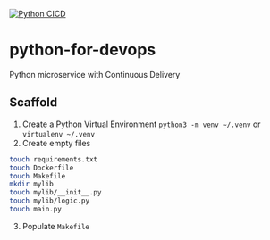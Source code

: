 [![Python CICD](https://github.com/adok0001/python-for-devops/actions/workflows/devops.yml/badge.svg)](https://github.com/adok0001/python-for-devops/actions/workflows/devops.yml)

# python-for-devops
Python microservice with Continuous Delivery

## Scaffold

1. Create a Python Virtual Environment
`python3 -m venv ~/.venv` or `virtualenv ~/.venv`
2. Create empty files 
```bash
touch requirements.txt
touch Dockerfile
touch Makefile
mkdir mylib
touch mylib/__init__.py
touch mylib/logic.py
touch main.py
```
3. Populate `Makefile`
